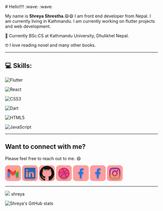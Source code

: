 <link rel="stylesheet" href="style.css">
<link rel="stylesheet" href="styles/contact.css">
# Hello!!!! :wave: :wave:

My name is **Shreya Shrestha**.:smile::smile: I am front end developer from Nepal. I am currently living in Kathmandu. 
I am currently working on flutter projects and web development.

:book: Currently BSc.CS at Kathmandu University, Dhulikhel Nepal.

:nerd_face: I love reading novel and many other books. 

<hr/>

## :computer: Skills: 

![Flutter](https://img.shields.io/badge/Flutter-%2302569B.svg?style=for-the-badge&logo=Flutter&logoColor=white) 

![React](https://img.shields.io/badge/react-%2320232a.svg?style=for-the-badge&logo=react&logoColor=%2361DAFB)

![CSS3](https://img.shields.io/badge/css3-%231572B6.svg?style=for-the-badge&logo=css3&logoColor=white)

![Dart](https://img.shields.io/badge/dart-%230175C2.svg?style=for-the-badge&logo=dart&logoColor=white)

![HTML5](https://img.shields.io/badge/html5-%23E34F26.svg?style=for-the-badge&logo=html5&logoColor=white)

![JavaScript](https://img.shields.io/badge/javascript-%23323330.svg?style=for-the-badge&logo=javascript&logoColor=%23F7DF1E)


<hr/>

<!-- Contact -->

## Want to connect with me?

Please feel free to reach out to me. :smile:

<div class="contactInfo">
    <a href="mailto:shreya2057@gmail.com" class="items"><img src="Badges/../Bagdes/contacts/Gmail.png"/></a>
    <a href="[mailto:shreya2057@gmail.com](https://www.linkedin.com/in/shreya-shrestha-a66a3719a/)" class="items"><img src="Badges/../Bagdes/contacts/LinkedIn.png"/></a>
    <a href="mailto:shreya2057@gmail.com" class="items"><img src="Badges/../Bagdes/contacts/Github.png"/></a>
    <a href="mailto:shreya2057@gmail.com" class="items"><img src="Badges/../Bagdes/contacts/Dribble.png"/></a>
    <a href="mailto:shreya2057@gmail.com" class="items"><img src="Badges/../Bagdes/contacts/Facebook.png"/></a>
    <a href="mailto:shreya2057@gmail.com" class="items"><img src="Badges/../Bagdes/contacts/Facebook.png"/></a>
    <a href="mailto:shreya2057@gmail.com" class="items"><img src="Badges/../Bagdes/contacts/Instagram.png"/></a>
</div>

 <hr/>

<div class="container">
    <img src="https://cdn-images-1.medium.com/max/30/1*5-aoK8IBmXve5whBQM90GA.png">
    <span class="content">shreya</span>
</div>



 ![Shreya's GitHub stats](https://github-readme-stats.vercel.app/api?username=shreya2057&hide=stars,issues&show_icons=true&theme=radical)